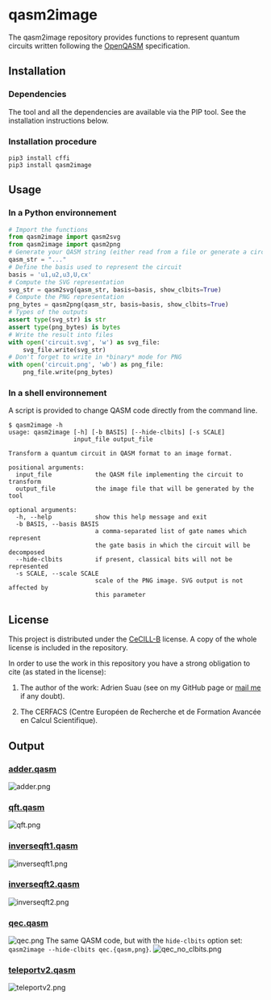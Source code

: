 # qasm2image

The qasm2image repository provides functions to represent quantum circuits written following the [OpenQASM](https://github.com/QISKit/qiskit-openqasm) specification.

## Installation

### Dependencies

The tool and all the dependencies are available via the PIP tool. See the installation instructions below.

### Installation procedure

```shell
pip3 install cffi
pip3 install qasm2image
```

## Usage

### In a Python environnement

```python
# Import the functions
from qasm2image import qasm2svg
from qasm2image import qasm2png
# Generate your QASM string (either read from a file or generate a circuit and ask for its QASM).
qasm_str = "..."
# Define the basis used to represent the circuit
basis = 'u1,u2,u3,U,cx'
# Compute the SVG representation
svg_str = qasm2svg(qasm_str, basis=basis, show_clbits=True)
# Compute the PNG representation
png_bytes = qasm2png(qasm_str, basis=basis, show_clbits=True)
# Types of the outputs
assert type(svg_str) is str
assert type(png_bytes) is bytes
# Write the result into files
with open('circuit.svg', 'w') as svg_file:
    svg_file.write(svg_str)
# Don't forget to write in *binary* mode for PNG
with open('circuit.png', 'wb') as png_file:
    png_file.write(png_bytes)
```

### In a shell environnement

A script is provided to change QASM code directly from the command line.

```shell
$ qasm2image -h
usage: qasm2image [-h] [-b BASIS] [--hide-clbits] [-s SCALE]
                  input_file output_file

Transform a quantum circuit in QASM format to an image format.

positional arguments:
  input_file            the QASM file implementing the circuit to transform
  output_file           the image file that will be generated by the tool

optional arguments:
  -h, --help            show this help message and exit
  -b BASIS, --basis BASIS
                        a comma-separated list of gate names which represent
                        the gate basis in which the circuit will be decomposed
  --hide-clbits         if present, classical bits will not be represented
  -s SCALE, --scale SCALE
                        scale of the PNG image. SVG output is not affected by
                        this parameter

```

## License

This project is distributed under the [CeCILL-B](http://www.cecill.info/licences/Licence_CeCILL-B_V1-en.html) license. A copy of the whole license is included
in the repository.

In order to use the work in this repository you have a strong obligation to cite (as stated in the license):

 1. The author of the work: Adrien Suau (see on my GitHub page or [mail me](mailto:adrien.suau@grenoble-inp.org) if any doubt).

 2. The CERFACS (Centre Européen de Recherche et de Formation Avancée en Calcul Scientifique).


## Output

### [adder.qasm](https://github.com/nelimeee/qasm2image/blob/master/tests/examples/generic/adder.qasm)
![adder.png](https://github.com/nelimeee/qasm2image/blob/master/images/adder_simple.png "adder.png")

### [qft.qasm](https://github.com/nelimeee/qasm2image/blob/master/tests/examples/generic/qft.qasm)
![qft.png](https://github.com/nelimeee/qasm2image/blob/master/images/qft_simple.png "qft.png")

### [inverseqft1.qasm](https://github.com/nelimeee/qasm2image/blob/master/tests/examples/generic/inverseqft1.qasm)
![inverseqft1.png](https://github.com/nelimeee/qasm2image/blob/master/images/inverseqft1_simple.png "inverseqft1.png")

### [inverseqft2.qasm](https://github.com/nelimeee/qasm2image/blob/master/tests/examples/generic/inverseqft2.qasm)
![inverseqft2.png](https://github.com/nelimeee/qasm2image/blob/master/images/inverseqft2_simple.png "inverseqft2.png")

### [qec.qasm](https://github.com/nelimeee/qasm2image/blob/master/tests/examples/generic/qec.qasm)
![qec.png](https://github.com/nelimeee/qasm2image/blob/master/images/qec_simple.png "qec.png")
The same QASM code, but with the `hide-clbits` option set: `qasm2image --hide-clbits qec.{qasm,png}`.
![qec\_no\_clbits.png](https://github.com/nelimeee/qasm2image/blob/master/images/qec_no_clbits.png "qec\_no\_clbits.png")

### [teleportv2.qasm](https://github.com/nelimeee/qasm2image/blob/master/tests/examples/generic/teleportv2.qasm)
![teleportv2.png](https://github.com/nelimeee/qasm2image/blob/master/images/teleportv2_simple.png "teleportv2.png")

